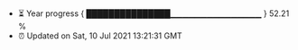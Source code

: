 - ⏳ Year progress { ███████████████▁▁▁▁▁▁▁▁▁▁▁▁▁▁▁ } 52.21 %
- ⏰ Updated on Sat, 10 Jul 2021 13:21:31 GMT

